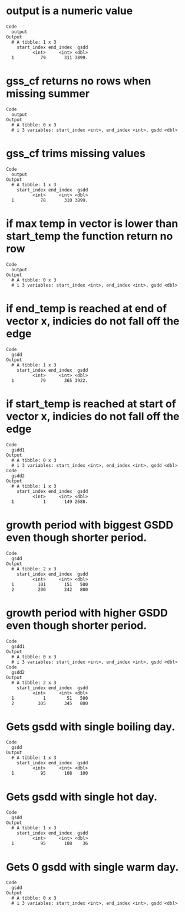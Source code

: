 # output is a numeric value

    Code
      output
    Output
      # A tibble: 1 x 3
        start_index end_index  gsdd
              <int>     <int> <dbl>
      1          79       311 3899.

# gss_cf returns no rows when missing summer

    Code
      output
    Output
      # A tibble: 0 x 3
      # i 3 variables: start_index <int>, end_index <int>, gsdd <dbl>

# gss_cf trims missing values

    Code
      output
    Output
      # A tibble: 1 x 3
        start_index end_index  gsdd
              <int>     <int> <dbl>
      1          78       310 3899.

# if max temp in vector is lower than start_temp the function return no row

    Code
      output
    Output
      # A tibble: 0 x 3
      # i 3 variables: start_index <int>, end_index <int>, gsdd <dbl>

# if end_temp is reached at end of vector x, indicies do not fall off the edge

    Code
      gsdd
    Output
      # A tibble: 1 x 3
        start_index end_index  gsdd
              <int>     <int> <dbl>
      1          79       365 3922.

# if start_temp is reached at start of vector x, indicies do not fall off the edge

    Code
      gsdd1
    Output
      # A tibble: 0 x 3
      # i 3 variables: start_index <int>, end_index <int>, gsdd <dbl>
    Code
      gsdd2
    Output
      # A tibble: 1 x 3
        start_index end_index  gsdd
              <int>     <int> <dbl>
      1           1       149 2688.

# growth period with biggest GSDD even though shorter period.

    Code
      gsdd
    Output
      # A tibble: 2 x 3
        start_index end_index  gsdd
              <int>     <int> <dbl>
      1         101       151   500
      2         200       242   800

# growth period with higher GSDD even though shorter period.

    Code
      gsdd1
    Output
      # A tibble: 0 x 3
      # i 3 variables: start_index <int>, end_index <int>, gsdd <dbl>
    Code
      gsdd2
    Output
      # A tibble: 2 x 3
        start_index end_index  gsdd
              <int>     <int> <dbl>
      1           1        51   500
      2         305       345   800

# Gets gsdd with single boiling day.

    Code
      gsdd
    Output
      # A tibble: 1 x 3
        start_index end_index  gsdd
              <int>     <int> <dbl>
      1          95       108   100

# Gets gsdd with single hot day.

    Code
      gsdd
    Output
      # A tibble: 1 x 3
        start_index end_index  gsdd
              <int>     <int> <dbl>
      1          95       108    36

# Gets 0 gsdd with single warm day.

    Code
      gsdd
    Output
      # A tibble: 0 x 3
      # i 3 variables: start_index <int>, end_index <int>, gsdd <dbl>


